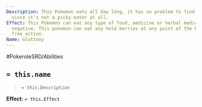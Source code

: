 ```yaml
---
Description: This Pokemon eats all day long, it has no problem to find food sources
  since it's not a picky eater at all.
Effect: This Pokemon can eat any type of food, medicine or herbal medicine with no
  negative. This pokemon can eat any held berries at any point of the battle as a
  free action.
Name: Gluttony
---
```


#PokeroleSRD/Abilities

## `= this.name`

> *`= this.Description`*

**Effect:** `= this.Effect`

